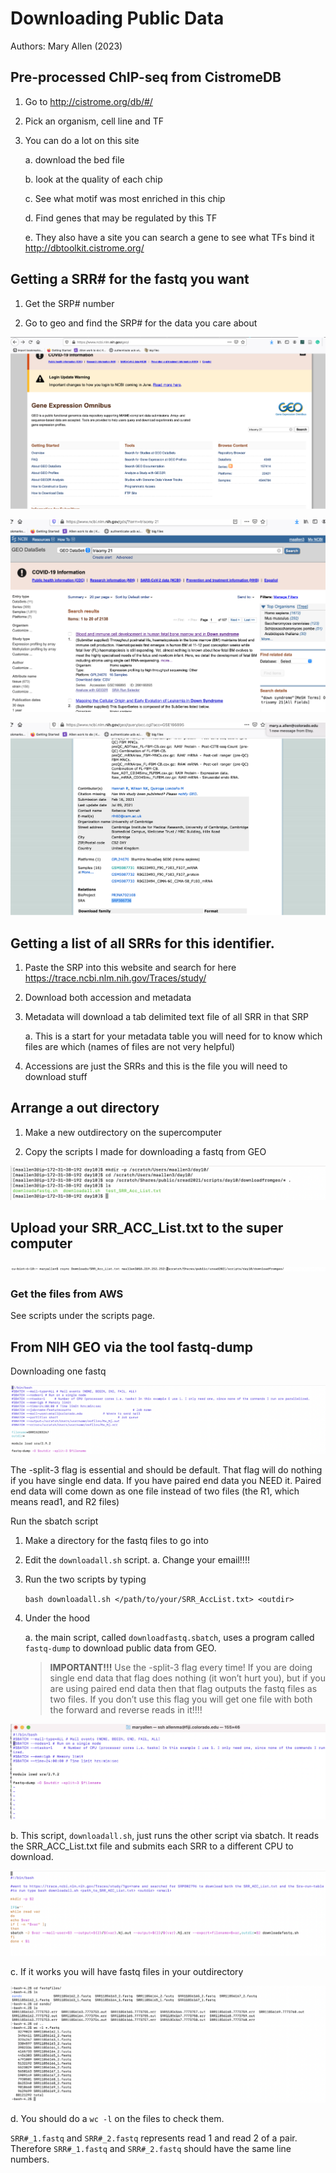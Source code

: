 # Downloading Public Data

Authors: Mary Allen (2023)

## Pre-processed ChIP-seq from CistromeDB 

1. Go to http://cistrome.org/db/#/

2. Pick an organism, cell line and TF

3. You can do a lot on this site

   a. download the bed file

   b. look at the quality of each chip

   c. See what motif was most enriched in this chip

   d. Find genes that may be regulated by this TF

   e. They also have a site you can search a gene to see what TFs bind it
http://dbtoolkit.cistrome.org/

## Getting a SRR# for the fastq you want

1. Get the SRP# number 

2. Go to geo and find the SRP# for the data you care about

![SRP download B](md_images/downloading_data_image3.png)

![SRP download A](md_images/downloading_data_image2.png)

![SRP download B](md_images/downloading_data_image5.png)



## Getting a list of all SRRs for this identifier.

1. Paste the SRP into this website and search for here https://trace.ncbi.nlm.nih.gov/Traces/study/

2. Download both accession and metadata

3. Metadata will download a tab delimited text file of all SRR in that SRP

   a. This is a start for your metadata table you will need for to know which files are which (names of files are not very helpful)

4. Accessions are just the SRRs and this is the file you will need to download stuff

## Arrange a out directory

1. Make a new outdirectory on the supercomputer

2. Copy the scripts I made for downloading a fastq from GEO

![SRP download C](md_images/downloading_data_image4.png)

## Upload your SRR_ACC_List.txt to the super computer

![SRP Acc List](md_images/downloading_data_image7.png)


### Get the files from AWS

See scripts under the scripts page. 

## From NIH GEO via the tool fastq-dump

Downloading one fastq

![NCBI download](md_images/downloading_data_image1.png)

The -split-3 flag is essential and should be default. That flag will do nothing if you have single end data. If you have paired end data you NEED it. Paired end data will come down as one file instead of two files (the R1, which means read1, and R2 files) 

Run the sbatch script 
1. Make a directory for the fastq files to go into
2. Edit the `downloadall.sh` script. 
   a. Change your email!!!!
3. Run the two scripts by typing 

   `bash downloadall.sh </path/to/your/SRR_AccList.txt> <outdir>`

4. Under the hood 

   a. the main script, called `downloadfastq.sbatch`, uses a program called `fastq-dump` to download public data from GEO. 

   > **IMPORTANT!!!** Use the -split-3 flag every time! If you are doing single end data that flag does nothing (it won’t hurt you), but if you are using paired end data then that flag outputs the fastq files as two files. If you don’t use this flag you will get one file with both the forward and reverse reads in it!!!!

![Fastq-dump](md_images/downloading_data_image9.png)


   b. This script, `downloadall.sh`, just runs the other script via sbatch. It reads the SRR_ACC_List.txt file and submits each SRR to a different CPU to download. 

![SRP download C](md_images/downloading_data_image8.png)


   c. If it works you will have fastq files in your outdirectory

![SRP download C](md_images/downloading_data_image10.png)


   d. You should do a `wc -l` on the files to check them. 

`SRR#_1.fastq` and `SRR#_2.fastq` represents read 1 and read 2 of a pair. Therefore `SRR#_1.fastq` and `SRR#_2.fastq` should have the same line numbers. 


